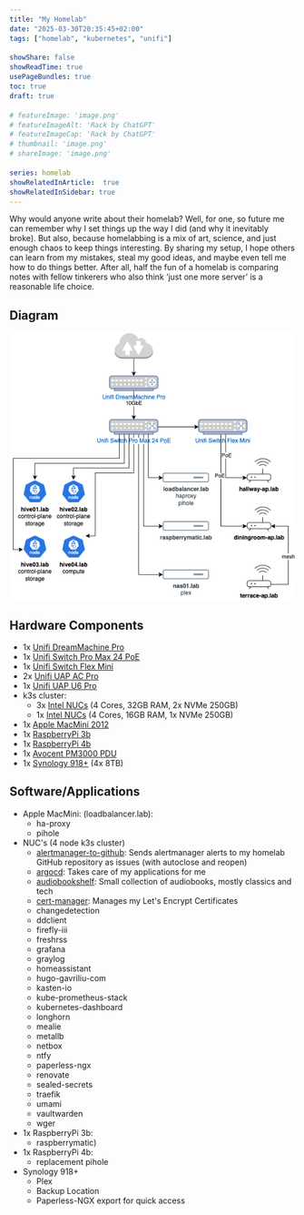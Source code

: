 ```yaml
---
title: "My Homelab"
date: "2025-03-30T20:35:45+02:00"
tags: ["homelab", "kubernetes", "unifi"]

showShare: false
showReadTime: true
usePageBundles: true
toc: true
draft: true

# featureImage: 'image.png'
# featureImageAlt: 'Rack by ChatGPT'
# featureImageCap: 'Rack by ChatGPT'
# thumbnail: 'image.png'
# shareImage: 'image.png'

series: homelab
showRelatedInArticle:  true
showRelatedInSidebar: true
---
```


Why would anyone write about their homelab? Well, for one, so future me can remember why I set things up the way I did (and why it inevitably broke). But also, because homelabbing is a mix of art, science, and just enough chaos to keep things interesting. By sharing my setup, I hope others can learn from my mistakes, steal my good ideas, and maybe even tell me how to do things better. After all, half the fun of a homelab is comparing notes with fellow tinkerers who also think ‘just one more server’ is a reasonable life choice.

## Diagram

![My homelab diagram (Work in progress)](homelab-diagram.png)

## Hardware Components

* 1x [Unifi DreamMachine Pro](https://eu.store.ui.com/eu/en/products/udm-pro)
* 1x [Unifi Switch Pro Max 24 PoE](https://eu.store.ui.com/eu/en/products/usw-pro-max-24-poe)
* 1x [Unifi Switch Flex Mini](https://eu.store.ui.com/eu/en/products/usw-flex-mini)
* 2x [Unifi UAP AC Pro](https://eu.store.ui.com/eu/en/products/uap-ac-pro)
* 1x [Unifi UAP U6 Pro](https://eu.store.ui.com/eu/en/products/u6-pro)
* k3s cluster:
    * 3x [Intel NUCs](https://www.intel.de/content/www/de/de/content-details/810135) (4 Cores, 32GB RAM, 2x NVMe 250GB)
    * 1x [Intel NUCs](https://www.intel.de/content/www/de/de/content-details/810135) (4 Cores, 16GB RAM, 1x NVMe 250GB)
* 1x [Apple MacMini 2012](https://support.apple.com/en-gb/111926)
* 1x [RaspberryPi 3b](https://www.raspberrypi.com/products/raspberry-pi-3-model-b/)
* 1x [RaspberryPi 4b](https://www.raspberrypi.com/products/raspberry-pi-4-model-b/)
* 1x [Avocent PM3000 PDU](https://www.vertiv.com/en-emea/support/software-download/power-distribution/avocent-managed-rack-pdu---pm-1000-2000-3000-software-downloads/)
* 1x [Synology 918+](https://global.synologydownload.com/download/Document/Hardware/DataSheet/DiskStation/18-year/DS918%2B/ger/Synology_DS918_Plus_Data_Sheet_ger.pdf) (4x 8TB)

## Software/Applications

* Apple MacMini: (loadbalancer.lab):
    * ha-proxy
    * pihole
* NUC's (4 node k3s cluster)
    * [alertmanager-to-github](https://github.com/pfnet-research/alertmanager-to-github): Sends alertmanager alerts to my homelab GitHub repository as issues (with autoclose and reopen)
    * [argocd](https://github.com/argoproj/argo-cd): Takes care of my applications for me
    * [audiobookshelf](https://github.com/advplyr/audiobookshelf): Small collection of audiobooks, mostly classics and tech
    * [cert-manager](https://github.com/cert-manager/cert-manager): Manages my Let's Encrypt Certificates
    * changedetection
    * ddclient
    * firefly-iii
    * freshrss
    * grafana
    * graylog
    * homeassistant
    * hugo-gavriliu-com
    * kasten-io
    * kube-prometheus-stack
    * kubernetes-dashboard
    * longhorn
    * mealie
    * metallb
    * netbox
    * ntfy
    * paperless-ngx
    * renovate
    * sealed-secrets
    * traefik
    * umami
    * vaultwarden
    * wger
* 1x RaspberryPi 3b:
    * raspberrymatic)
* 1x RaspberryPi 4b:
    * replacement pihole
* Synology 918+
    * Plex
    * Backup Location
    * Paperless-NGX export for quick access
